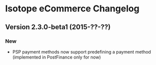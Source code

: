 Isotope eCommerce Changelog
===========================

Version 2.3.0-beta1 (2015-??-??)
--------------------------------

### New
- PSP payment methods now support predefining a payment method (implemented in PostFinance only for now)
